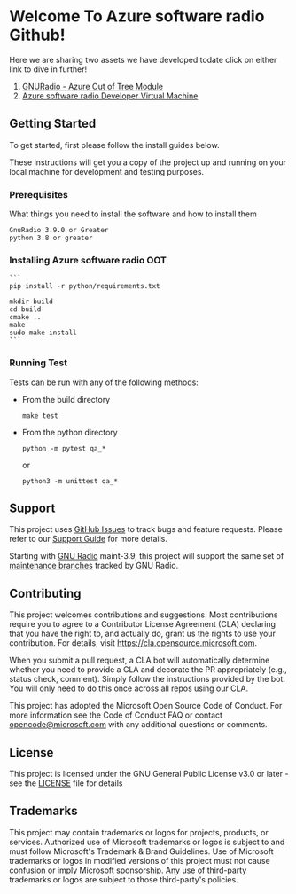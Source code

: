# Welcome To Azure software radio Github!

Here we are sharing two assets we have developed todate click on either link to dive in further!


1. [GNURadio - Azure Out of Tree Module](./gr-azure-software-radio/docs/README.md)
2. [Azure software radio Developer Virtual Machine](./pages/devvm.md)

## Getting Started

To get started, first please follow the install guides below. 

These instructions will get you a copy of the project up and running on your local machine for development and testing purposes.

### Prerequisites

What things you need to install the software and how to install them

```
GnuRadio 3.9.0 or Greater
python 3.8 or greater
```

### Installing Azure software radio OOT

    ```
    pip install -r python/requirements.txt

    mkdir build
    cd build
    cmake ..
    make
    sudo make install
    ```

### Running Test

Tests can be run with any of the following methods:
 - From the build directory
    ```
    make test
    ```

 - From the python directory
    ```
    python -m pytest qa_*
    ```
    
    or

    ```
    python3 -m unittest qa_*
    ```

## Support  

This project uses [GitHub Issues](https://github.com/microsoft/azure-software-radio/issues) to track bugs and feature requests. Please refer to our [Support Guide](SUPPORT.md#how-to-file-issues-and-get-help) for more details.  

Starting with [GNU Radio](https://github.com/gnuradio/gnuradio) maint-3.9, this project will support the same set of [maintenance branches](https://github.com/gnuradio/gnuradio/branches) tracked by GNU Radio.  

## Contributing

This project welcomes contributions and suggestions. Most contributions require you to agree to a Contributor License Agreement (CLA) declaring that you have the right to, and actually do, grant us the rights to use your contribution. For details, visit https://cla.opensource.microsoft.com.

When you submit a pull request, a CLA bot will automatically determine whether you need to provide a CLA and decorate the PR appropriately (e.g., status check, comment). Simply follow the instructions provided by the bot. You will only need to do this once across all repos using our CLA.

This project has adopted the Microsoft Open Source Code of Conduct. For more information see the Code of Conduct FAQ or contact opencode@microsoft.com with any additional questions or comments.

## License

This project is licensed under the GNU General Public License v3.0 or later - see the [LICENSE](LICENSE.txt) file for details

## Trademarks

This project may contain trademarks or logos for projects, products, or services. Authorized use of Microsoft trademarks or logos is subject to and must follow Microsoft's Trademark & Brand Guidelines. Use of Microsoft trademarks or logos in modified versions of this project must not cause confusion or imply Microsoft sponsorship. Any use of third-party trademarks or logos are subject to those third-party's policies.

